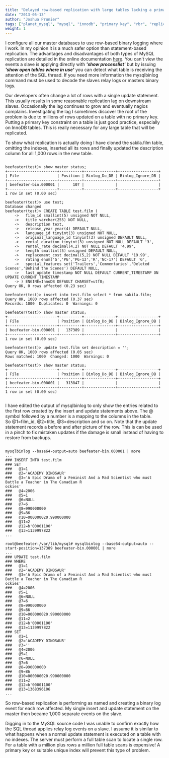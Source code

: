 ```yaml
---
title: "Delayed row-based replication with large tables lacking a primary key"
date: "2013-05-13"
author: "Joshua Prunier"
tags: ["planet_mysql", "mysql", "innodb", "primary key", "rbr", "replication"]
weight: 1
---
```


I configure all our master databases to use row-based binary logging where I work. In my opinion it is a much safer option than statement-based replication. The advantages and disadvantages of both types of MySQL replication are detailed in the online documentation&nbsp;<a href="https://dev.mysql.com/doc/refman/5.5/en/replication-sbr-rbr.html" rel="nofollow" target="_blank">here</a>. You can't view the events a slave is applying directly with <i><b>'show processlist'</b></i> but by issuing <i><b>'show open tables where in use'</b></i> you can detect what table is receiving the attention of the SQL thread. If you need more information the mysqlbinlog command must be used to decode the slaves relay logs or masters binary logs.

Our developers often change a lot of rows with a single update statement. This usually results in some reasonable replication lag on downstream slaves.&nbsp;Occasionally&nbsp;the lag continues to grow and eventually nagios complains. Investigating the lag I sometimes discover the root of the problem is due to millions of rows updated on a table with no primary key. Putting a primary key constraint on a table is just good practice, especially on InnoDB tables. This is really necessary for any large table that will be replicated.

To show what replication is actually doing I have cloned the sakila.film table, omitting the indexes, inserted all its rows and finally updated the description column for all 1,000 rows in the new table.

<pre><code>
beefeater(test)> show master status;
+----------------------+----------+--------------+------------------+
| File                 | Position | Binlog_Do_DB | Binlog_Ignore_DB |
+----------------------+----------+--------------+------------------+
| beefeater-bin.000001 |      107 |              |                  |
+----------------------+----------+--------------+------------------+
1 row in set (0.00 sec)

beefeater(test)> use test;
Database changed
beefeater(test)> CREATE TABLE test.film (
    ->   film_id smallint(5) unsigned NOT NULL,
    ->   title varchar(255) NOT NULL,
    ->   description text,
    ->   release_year year(4) DEFAULT NULL,
    ->   language_id tinyint(3) unsigned NOT NULL,
    ->   original_language_id tinyint(3) unsigned DEFAULT NULL,
    ->   rental_duration tinyint(3) unsigned NOT NULL DEFAULT '3',
    ->   rental_rate decimal(4,2) NOT NULL DEFAULT '4.99',
    ->   length smallint(5) unsigned DEFAULT NULL,
    ->   replacement_cost decimal(5,2) NOT NULL DEFAULT '19.99',
    ->   rating enum('G','PG','PG-13','R','NC-17') DEFAULT 'G',
    ->   special_features set('Trailers','Commentaries','Deleted Scenes','Behind the Scenes') DEFAULT NULL,
    ->   last_update timestamp NOT NULL DEFAULT CURRENT_TIMESTAMP ON UPDATE CURRENT_TIMESTAMP
    -> ) ENGINE=InnoDB DEFAULT CHARSET=utf8;
Query OK, 0 rows affected (0.23 sec)

beefeater(test)> insert into test.film select * from sakila.film;
Query OK, 1000 rows affected (0.37 sec)
Records: 1000  Duplicates: 0  Warnings: 0

beefeater(test)> show master status;
+----------------------+----------+--------------+------------------+
| File                 | Position | Binlog_Do_DB | Binlog_Ignore_DB |
+----------------------+----------+--------------+------------------+
| beefeater-bin.000001 |   137389 |              |                  |
+----------------------+----------+--------------+------------------+
1 row in set (0.00 sec)

beefeater(test)> update test.film set description = '';
Query OK, 1000 rows affected (0.05 sec)
Rows matched: 1000  Changed: 1000  Warnings: 0

beefeater(test)> show master status;
+----------------------+----------+--------------+------------------+
| File                 | Position | Binlog_Do_DB | Binlog_Ignore_DB |
+----------------------+----------+--------------+------------------+
| beefeater-bin.000001 |   313847 |              |                  |
+----------------------+----------+--------------+------------------+
1 row in set (0.00 sec)

</code></pre>

I have edited the output of mysqlbinlog to only show the entries related to the first row created by the insert and update&nbsp;statements&nbsp;above. The&nbsp;@ symbol followed by a number is a mapping to the columns in the table. So&nbsp;@1=film_id,&nbsp;@2=title, @3=description and so on. Note that the update statement records a before and after picture of the row. This is can be used in a pinch to fix mistaken updates if the damage is small instead of having to restore from backups.

<pre><code>
mysqlbinlog --base64-output=auto beefeater-bin.000001 | more
...
### INSERT INTO test.film
### SET
###   @1=1
###   @2='ACADEMY DINOSAUR'
###   @3='A Epic Drama of a Feminist And a Mad Scientist who must Battle a Teacher in The Canadian R
ockies'
###   @4=2006
###   @5=1
###   @6=NULL
###   @7=6
###   @8=990000000
###   @9=86
###   @10=000000020.990000000
###   @11=2
###   @12=b'00001100'
###   @13=1139997822
...

root@beefeater:/var/lib/mysql# mysqlbinlog --base64-output=auto --start-position=137389 beefeater-bin.000001 | more
...
### UPDATE test.film
### WHERE
###   @1=1
###   @2='ACADEMY DINOSAUR'
###   @3='A Epic Drama of a Feminist And a Mad Scientist who must Battle a Teacher in The Canadian R
ockies'
###   @4=2006
###   @5=1
###   @6=NULL
###   @7=6
###   @8=990000000
###   @9=86
###   @10=000000020.990000000
###   @11=2
###   @12=b'00001100'
###   @13=1139997822
### SET
###   @1=1
###   @2='ACADEMY DINOSAUR'
###   @3=''
###   @4=2006
###   @5=1
###   @6=NULL
###   @7=6
###   @8=990000000
###   @9=86
###   @10=000000020.990000000
###   @11=2
###   @12=b'00001100'
###   @13=1368396106
...
</code></pre>

So row-based replication is performing as named and creating a binary log event for each row affected. My single insert and update statement on the master then became 1,000 separate events on the slave.

Digging in to the MySQL source code I was unable to confirm exactly how the SQL thread applies relay log events on a slave. I assume it is similar to what happens when a normal update statement is executed on a table with no indexes. The server must perform a full table scan to locate a single row. For a table with a million plus rows a million full table scans is expensive! A primary key or suitable unique index will prevent this type of problem.
